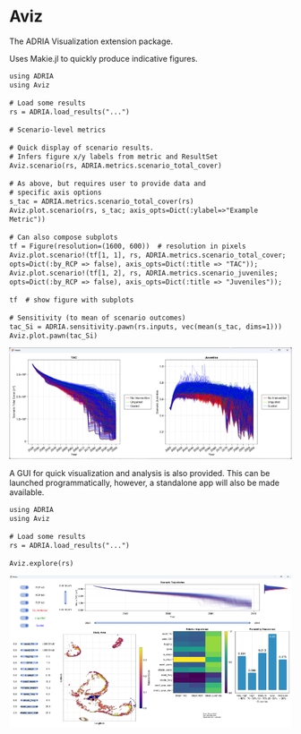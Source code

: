 # Aviz 

The ADRIA Visualization extension package.

Uses Makie.jl to quickly produce indicative figures.

```
using ADRIA
using Aviz

# Load some results
rs = ADRIA.load_results("...")

# Scenario-level metrics

# Quick display of scenario results.
# Infers figure x/y labels from metric and ResultSet
Aviz.scenario(rs, ADRIA.metrics.scenario_total_cover)

# As above, but requires user to provide data and 
# specific axis options
s_tac = ADRIA.metrics.scenario_total_cover(rs)
Aviz.plot.scenario(rs, s_tac; axis_opts=Dict(:ylabel=>"Example Metric"))

# Can also compose subplots
tf = Figure(resolution=(1600, 600))  # resolution in pixels
Aviz.plot.scenario!(tf[1, 1], rs, ADRIA.metrics.scenario_total_cover; opts=Dict(:by_RCP => false), axis_opts=Dict(:title => "TAC"));
Aviz.plot.scenario!(tf[1, 2], rs, ADRIA.metrics.scenario_juveniles; opts=Dict(:by_RCP => false), axis_opts=Dict(:title => "Juveniles"));

tf  # show figure with subplots

# Sensitivity (to mean of scenario outcomes)
tac_Si = ADRIA.sensitivity.pawn(rs.inputs, vec(mean(s_tac, dims=1)))
Aviz.plot.pawn(tac_Si)
```

![Quick scenario plots](assets/imgs/aviz_scenario.png?raw=true "Quick scenario plots")


A GUI for quick visualization and analysis is also provided.
This can be launched programmatically, however, a standalone app will also be made available.

```
using ADRIA
using Aviz

# Load some results
rs = ADRIA.load_results("...")

Aviz.explore(rs)
```

![Standalone app for data exploration](assets/imgs/aviz_app.png?raw=true "Data Exploration App")